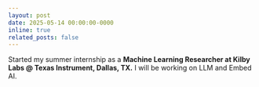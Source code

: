 ```yaml
---
layout: post
date: 2025-05-14 00:00:00-0000
inline: true
related_posts: false
---
```


Started my summer internship as a **Machine Learning Researcher at Kilby Labs @ Texas Instrument, Dallas, TX.** I will be working on LLM and Embed AI.
